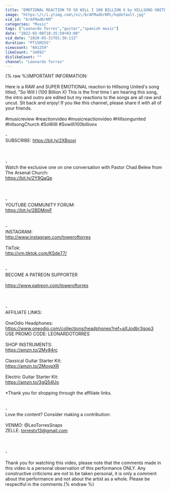 ```yaml
---
title: "EMOTIONAL REACTION TO SO WILL I 100 BILLION X by HILLSONG UNITED - NON CHRISTIAN REACTION"
image: "https:\/\/i.ytimg.com\/vi\/brAFMadbrKM\/hqdefault.jpg"
vid_id: "brAFMadbrKM"
categories: "Music"
tags: ["Leonardo Torres","guitar","spanish music"]
date: "2022-03-08T18:35:59+03:00"
vid_date: "2020-05-31T01:30:11Z"
duration: "PT15M25S"
viewcount: "601259"
likeCount: "34092"
dislikeCount: ""
channel: "Leonardo Torres"
---
```

{% raw %}IMPORTANT INFORMATION: <br /><br />Here is a RAW and SUPER EMOTIONAL reaction to Hillsong United's song titled, &quot;So Will I (100 Billion X)  This is the first time I am hearing this song, the intro and outro are edited but my reactions to the songs are all raw and uncut. Sit back and enjoy! If you like this channel, please share it with all of your friends. <br /><br />#musicreview #reactionvideo #musicreactionvideo #Hillsongunited #hillsongChurch #SoWillI #Sowilli100billionx<br /><br />-<br />SUBSCRIBE: <a rel="nofollow" target="blank" href="https://bit.ly/2XBsoxj">https://bit.ly/2XBsoxj</a><br /><br /><br /><br />-<br />Watch the exclusive one on one conversation with Pastor Chad Belew from The Arsenal Church:<br /><a rel="nofollow" target="blank" href="https://bit.ly/2Y9QaQp">https://bit.ly/2Y9QaQp</a><br /><br /><br /><br />-<br />YOUTUBE COMMUNITY FORUM:<br /><a rel="nofollow" target="blank" href="https://bit.ly/2BDMmiF">https://bit.ly/2BDMmiF</a><br /><br /><br />-<br />INSTAGRAM:<br /><a rel="nofollow" target="blank" href="http://www.instagram.com/toweroftorres">http://www.instagram.com/toweroftorres</a><br /><br />TikTok:<br /><a rel="nofollow" target="blank" href="http://vm.tiktok.com/KSde77/">http://vm.tiktok.com/KSde77/</a><br /><br /><br />-<br />BECOME A PATREON SUPPORTER<br /><br /><a rel="nofollow" target="blank" href="https://www.patreon.com/toweroftorres">https://www.patreon.com/toweroftorres</a><br /><br /><br /><br />-<br />AFFILIATE LINKS:<br /><br />OneOdio Headphones:<br /><a rel="nofollow" target="blank" href="https://www.oneodio.com/collections/headphones?ref=aXJodbr3gop3">https://www.oneodio.com/collections/headphones?ref=aXJodbr3gop3</a><br />USE PROMO CODE: LEONARDOTORRES<br /><br />SHOP INSTRUMENTS:<br /><a rel="nofollow" target="blank" href="https://amzn.to/2Mv84rc">https://amzn.to/2Mv84rc</a><br /><br />Classical Guitar Starter Kit:<br /><a rel="nofollow" target="blank" href="https://amzn.to/2MoypXR">https://amzn.to/2MoypXR</a><br /><br />Electric Guitar Starter Kit:<br /><a rel="nofollow" target="blank" href="https://amzn.to/3gQ54Uo">https://amzn.to/3gQ54Uo</a><br /><br />*Thank you for shopping through the affiliate links.<br /><br /><br />-<br />Love the content? Consider making a contribution:<br /><br />VENMO: @LeoTorresSnaps<br />ZELLE: torrestv13@gmail.com<br /><br /><br /><br />-<br /><br />Thank you for watching this video, please note that the comments made in this video is a personal observation of this performance ONLY. Any constructive criticisms are not to be taken personal, it is only a comment about the performance and not about the artist as a whole. Please be respectful in the comments.{% endraw %}
